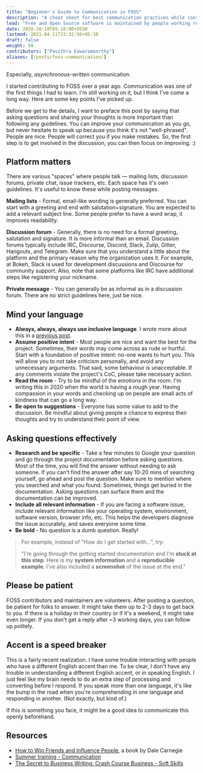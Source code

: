 ```yaml
---
title: "Beginner's Guide to Communication in FOSS"
description: "A cheat sheet for best communication practices while contributing to free and open source software."
lead: "Free and Open Source software is maintained by people working remotely from around the world. Hence, effective communication is important for any project to function smoothly."
date: 2020-10-18T05:10:00+0530
lastmod: 2021-04-11T23:32:56+05:30
draft: false
weight: 50
contributors: ["Pavithra Eswaramoorthy"]
aliases: [/posts/foss-communication/]
---
```


Especially, *asynchronous-written* communication.

I started contributing to FOSS over a year ago. Communication was one of the first things I had to learn. I'm still working on it, but I think I've come a long way. Here are some key points I've picked up.

Before we get to the details, I want to preface this post by saying that asking questions and sharing your thoughts is more important than following any guidelines. You can improve your communication as you go, but never hesitate to speak up because you think it's not "well-phrased". People are nice. People will correct you if you make mistakes. So, the first step is to get involved in the discussion, you can then focus on improving. :)

## Platform matters

There are various "spaces" where people talk — mailing lists, discussion forums, private chat, issue trackers, etc. Each space has it's own guidelines. It's useful to know these while posting messages.

**Mailing lists** - Formal, email-like wording is generally preferred. You can start with a greeting and end with salutation+signature. You are expected to add a relevant subject line. Some people prefer to have a word wrap, it improves readability.

**Discussion forum** - Generally, there is no need for a formal greeting, salutation and signature. It is more informal than an email. Discussion forums typically include IRC, Discourse, Discord, Slack, Zulip, Gitter, Hangouts, and Telegram. Make sure that you understand a little about the platform and the primary reason why the organization uses it. For example, at Bokeh, Slack is used for development discussions and Discourse for community support. Also, note that some platforms like IRC have additional steps like registering your nickname.

**Private message** - You can generally be as informal as in a discussion forum. There are no strict guidelines here, just be nice.

## Mind your language

- **Always, always, always use inclusive language**. I wrote more about this in a [previous post](https://pavithraes.me/posts/plain-english/#inclusive-language-and-biases).
- **Assume positive intent** - Most people are nice and want the best for the project. Sometimes, their words may come across as rude or hurtful. Start with a foundation of positive intent: no-one wants to hurt you. This will allow you to not take criticism personally, and avoid any unnecessary arguments. That said, some behaviour is unacceptable. If any comments violate the project's CoC, please take necessary action.
- **Read the room** - Try to be mindful of the emotions in the room. I'm writing this in 2020 when the world is having a rough year. Having compassion in your words and checking up on people are small acts of kindness that can go a long way.
- **Be open to suggestions** - Everyone has some value to add to the discussion. Be mindful about giving people a chance to express their thoughts and try to understand their point of view.

## Asking questions effectively

- **Research and be specific** -  Take a few minutes to Google your question and go through the project documentation before asking questions. Most of the time, you will find the answer without needing to ask someone. If you can't find the answer after say 10-20 mins of searching yourself, go ahead and post the question. Make sure to mention where you searched and what you found. Sometimes, things get buried in the documentation. Asking questions can surface them and the documentation can be improved.
- **Include all relevant information** - If you are facing a software issue, include relevant information like your operating system, environment, software version, browser info, etc. This helps the developers diagnose the issue accurately, and saves everyone some time.
- **Be bold** - No question is a dumb question. Really!

> For example, instead of "How do I get started with...", try:
>
> "I'm going through the getting started documentation and I'm **stuck at this step**. Here is my **system information** and a **reproducible example**. I've also included a **screenshot** of the issue at the end."

## Please be patient

FOSS contributors and maintainers are volunteers. After posting a question, be patient for folks to answer. It might take them up to 2-3 days to get back to you. If there is a holiday in their country or if it's a weekend, it might take even longer. If you don't get a reply after ~3 working days, you can follow up politely.

## Accent is a speed breaker

This is a fairly recent realization. I have some trouble interacting with people who have a different English accent than me. To be clear, I don't have any trouble in understanding a different English accent, or in speaking English. I just feel like my brain needs to do an extra step of processing and converting before I respond. If you speak more than one language, it's like the bump in the road when you're comprehending in one language and responding in another. (Not exactly, but kind of.)

If this is something you face, it might be a good idea to communicate this openly beforehand.

## Resources

- [How to Win Friends and Influence People](https://en.wikipedia.org/wiki/How_to_Win_Friends_and_Influence_People), a book by Dale Carnegie
- [Summer training - Communication](https://summertraining.readthedocs.io/en/latest/communication.html#)
- [The Secret to Business Writing: Crash Course Business - Soft Skills](https://youtu.be/8E-oqahDnb8)
